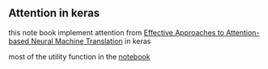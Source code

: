 ## Attention in keras

this note book implement attention from [Effective Approaches to Attention-based Neural Machine Translation](https://arxiv.org/pdf/1508.04025.pdf) in keras

most of the utility function in the [notebook](https://machinelearningmastery.com/encoder-decoder-attention-sequence-to-sequence-prediction-keras/)
